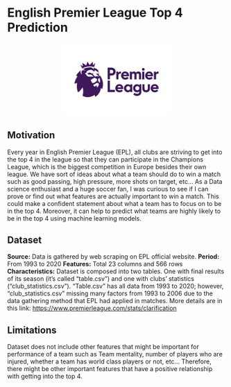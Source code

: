 # English Premier League Top 4 Prediction
<p align="center">
    <img src="imgs/epl_logo.png" width="50%" height="50%">
</p>

## Motivation 
Every year in English Premier League (EPL), all clubs are striving to get into the top 4 in the league so that they can participate in the Champions League, which is the biggest competition in Europe besides their own league. We have sort of ideas about what a team should do to win a match such as good passing, high pressure, more shots on target, etc… As a Data science enthusiast and a huge soccer fan, I was curious to see if  I can prove or find out what features are actually important to win a match. This could make a confident statement about what a team has to focus on to be in the top 4. Moreover, it can help to predict what teams are highly likely to be in the top 4 using machine learning models.

## Dataset
**Source:** Data is gathered by web scraping on EPL official website.
**Period:** From 1993 to 2020
**Features:** Total 23 columns and 566 rows  
**Characteristics:** Dataset is composed into two tables. One with final results of its season (it’s called “table.csv”) and one with clubs’ statistics (“club_statistics.csv”). “Table.csv” has all data from 1993 to 2020; however, “club_statistics.csv” missing many factors from 1993 to 2006 due to the data gathering method that EPL had applied in matches. More details are in this link: https://www.premierleague.com/stats/clarification

## Limitations
Dataset does not include other features that might be important for performance of a team such as Team mentality, number of players who are injured, whether a team has world class players or not, etc… Therefore, there might be other important features that have a positive relationship with getting into the top 4. 

